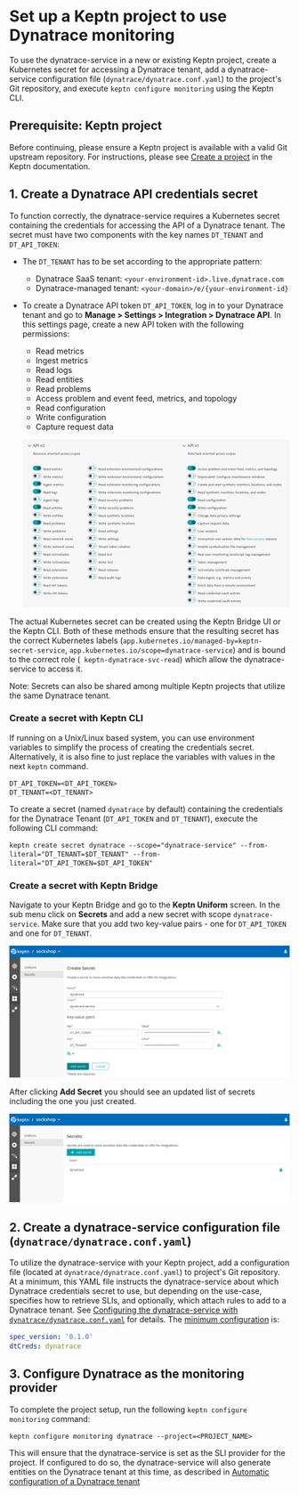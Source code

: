 # Set up a Keptn project to use Dynatrace monitoring

To use the dynatrace-service in a new or existing Keptn project, create a Kubernetes secret for accessing a Dynatrace tenant, add a dynatrace-service configuration file (`dynatrace/dynatrace.conf.yaml`) to the project's Git repository, and execute `keptn configure monitoring` using the Keptn CLI.


## Prerequisite: Keptn project

Before continuing, please ensure a Keptn project is available with a valid Git upstream repository. For instructions, please see [Create a project](https://keptn.sh/docs/0.11.x/manage/project/#create-a-project) in the Keptn documentation.


## 1. Create a Dynatrace API credentials secret

To function correctly, the dynatrace-service requires a Kubernetes secret containing the credentials for accessing the API of a Dynatrace tenant. The secret must have two components with the key names `DT_TENANT` and `DT_API_TOKEN`:

* The `DT_TENANT` has to be set according to the appropriate pattern:
    - Dynatrace SaaS tenant: `<your-environment-id>.live.dynatrace.com`
    - Dynatrace-managed tenant: `<your-domain>/e/{your-environment-id}`

* To create a Dynatrace API token `DT_API_TOKEN`, log in to your Dynatrace tenant and go to **Manage > Settings > Integration > Dynatrace API**. In this settings page, create a new API token with the following permissions:
    - Read metrics
    - Ingest metrics
    - Read logs
    - Read entities
    - Read problems
    - Access problem and event feed, metrics, and topology
    - Read configuration
    - Write configuration
    - Capture request data   
  
  ![Dynatrace API token permissions](images/dt_api_token.png "Dynatrace API token permissions")

The actual Kubernetes secret can be created using the Keptn Bridge UI or the Keptn CLI. Both of these methods ensure that the resulting secret has the correct Kubernetes labels (`app.kubernetes.io/managed-by=keptn-secret-service`, `app.kubernetes.io/scope=dynatrace-service`) and is bound to the correct role (`
keptn-dynatrace-svc-read`) which allow the dynatrace-service to access it.

Note: Secrets can also be shared among multiple Keptn projects that utilize the same Dynatrace tenant.


### Create a secret with Keptn CLI

If running on a Unix/Linux based system, you can use environment variables to simplify the process of creating the credentials secret. Alternatively, it is also fine to just replace the variables with values in the next `keptn` command.

```console
DT_API_TOKEN=<DT_API_TOKEN>
DT_TENANT=<DT_TENANT>
```

To create  a secret (named `dynatrace` by default) containing the credentials for the Dynatrace Tenant (`DT_API_TOKEN` and `DT_TENANT`), execute the following CLI command:

  ```console
  keptn create secret dynatrace --scope="dynatrace-service" --from-literal="DT_TENANT=$DT_TENANT" --from-literal="DT_API_TOKEN=$DT_API_TOKEN"
  ```


### Create a secret with Keptn Bridge

Navigate to your Keptn Bridge and go to the **Keptn Uniform** screen. In the sub menu click on **Secrets** and add a new secret with scope `dynatrace-service`. Make sure that you add two key-value pairs - one for `DT_API_TOKEN` and one for `DT_TENANT`.

![Create new Dynatrace secret](images/create-new-dynatrace-secret.png "Create new Dynatrace secret")

After clicking **Add Secret** you should see an updated list of secrets including the one you just created.

![New Dynatrace secret created](images/dynatrace-secret-created.png "New Dynatrace secret created")


## 2. Create a dynatrace-service configuration file (`dynatrace/dynatrace.conf.yaml`)

To utilize the dynatrace-service with your Keptn project, add a configuration file (located at `dynatrace/dynatrace.conf.yaml`) to project's Git repository. At a minimum, this YAML file instructs the dynatrace-service about which Dynatrace credentials secret to use, but depending on the use-case, specifies how to retrieve SLIs, and optionally, which attach rules to add to a Dynatrace tenant. See [Configuring the dynatrace-service with `dynatrace/dynatrace.conf.yaml`](dynatrace-conf-yaml-file.md) for details. The [minimum configuration](assets/dynatrace.conf.yaml) is:

```yaml
spec_version: '0.1.0'
dtCreds: dynatrace
```


## 3. Configure Dynatrace as the monitoring provider

To complete the project setup, run the following `keptn configure monitoring` command:

```console
keptn configure monitoring dynatrace --project=<PROJECT_NAME>
```

This will ensure that the dynatrace-service is set as the SLI provider for the project. If configured to do so, the dynatrace-service will also generate entities on the Dynatrace tenant at this time, as described in [Automatic configuration of a Dynatrace tenant](auto-tenant-configuration.md)
